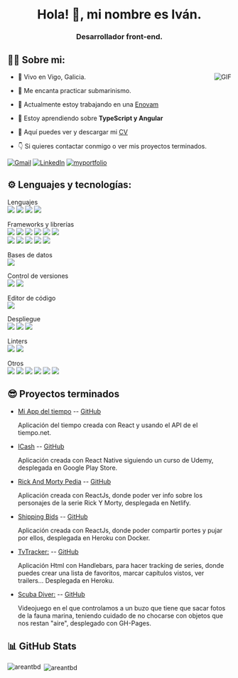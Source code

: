 <h1 align="center">Hola! 👋, mi nombre es Iván.</h1>

<h3 align="center">Desarrollador front-end.</h3>

## 👨‍💻 Sobre mi:

<img align="right" alt="GIF" src="https://github.com/areantbd/areantbd/assets/82571096/cbfb5df0-d66d-4ac9-abdc-4dc5fe155f18" />

- 📍 Vivo en Vigo, Galicia.
- 🤿 Me encanta practicar submarinismo.

- 🔭 Actualmente estoy trabajando en una [Enovam]([https://enovam.com/])

- 🌱 Estoy aprendiendo sobre **TypeScript y Angular**

- 📄 Aquí puedes ver y descargar mi [CV](https://drive.google.com/file/d/1HbKfcokbqLTjpUiVCqBqK64N51CCjA-z/view?usp=sharing)
-  👇 Si quieres contactar conmigo o ver mis proyectos terminados.

[![Gmail](https://img.shields.io/badge/-GMAIL-D14836?style=for-the-badge&logo=gmail&logoColor=white)](mailto:areantbd@gmail.com)
[![LinkedIn](https://img.shields.io/badge/-LINKEDIN-0077B5?style=for-the-badge&logo=linkedin&logoColor=white)](https://www.linkedin.com/in/ivanwebdev/)
[![myportfolio](https://img.shields.io/badge/-MYPORTFOLIO-000000?style=for-the-badge&logo=react&logoColor=white)](https://ivanrf.netlify.app/)

## ⚙️ Lenguajes y tecnologías:
<p>Lenguajes<br>
<img src="https://img.shields.io/badge/JavaScript-323330?style=for-the-badge&logo=javascript&logoColor=F7DF1E" />
<img src="https://img.shields.io/badge/TypeScript-007ACC?style=for-the-badge&logo=typescript&logoColor=white" />
<img src="https://img.shields.io/badge/HTML5-E34F26?style=for-the-badge&logo=html5&logoColor=white" />
<img src="https://img.shields.io/badge/CSS3-1572B6?style=for-the-badge&logo=css3&logoColor=white" /></p>

<p>Frameworks y librerías<br>
<img src="https://img.shields.io/badge/React-20232A?style=for-the-badge&logo=react&logoColor=61DAFB" />
<img src="https://img.shields.io/badge/Angular-20232A?style=for-the-badge&logo=angular&logoColor=red" />
<img src="https://img.shields.io/badge/Node.js-339933?style=for-the-badge&logo=nodedotjs&logoColor=white" />
<img src="https://img.shields.io/badge/Express.js-000000?style=for-the-badge&logo=express&logoColor=white" />
<img src="https://img.shields.io/badge/Handlebars.js-f0772b?style=for-the-badge&logo=handlebarsdotjs&logoColor=black" />
<img src="https://img.shields.io/badge/React_Router-CA4245?style=for-the-badge&logo=react-router&logoColor=white" />
  <br>
<img src="https://img.shields.io/badge/Vite-B73BFE?style=for-the-badge&logo=vite&logoColor=FFD62E" />
<img src="https://img.shields.io/badge/Material%20UI-007FFF?style=for-the-badge&logo=mui&logoColor=white" />
<img src="https://img.shields.io/badge/Bootstrap-563D7C?style=for-the-badge&logo=bootstrap&logoColor=white" />
<img src="https://img.shields.io/badge/Font_Awesome-339AF0?style=for-the-badge&logo=fontawesome&logoColor=white" />
<img src="https://img.shields.io/badge/npm-CB3837?style=for-the-badge&logo=npm&logoColor=white" /></p>

<p>Bases de datos<br>
<img src="https://img.shields.io/badge/MongoDB-4EA94B?style=for-the-badge&logo=mongodb&logoColor=white" /></p>

<p>Control de versiones<br>
<img src="https://img.shields.io/badge/GIT-E44C30?style=for-the-badge&logo=git&logoColor=white" />
<img src="https://img.shields.io/badge/GitHub-100000?style=for-the-badge&logo=github&logoColor=white" /></p>

<p>Editor de código<br>
<img src="https://img.shields.io/badge/VSCode-0078D4?style=for-the-badge&logo=visual%20studio%20code&logoColor=white" /></p>

<p>Despliegue<br>
<img src="https://img.shields.io/badge/Heroku-430098?style=for-the-badge&logo=heroku&logoColor=white" />
<img src="https://img.shields.io/badge/Netlify-8efbf7?style=for-the-badge&logo=netlify&logoColor=2137a5" />
<img src="https://img.shields.io/badge/Docker-2CA5E0?style=for-the-badge&logo=docker&logoColor=white" /></p>

<p>Linters<br>
<img src="https://img.shields.io/badge/eslint-3A33D1?style=for-the-badge&logo=eslint&logoColor=white" />
<img src="https://img.shields.io/badge/prettier-1A2C34?style=for-the-badge&logo=prettier&logoColor=F7BA3E" /></p>

<p>Otros<br>
<img src="https://img.shields.io/badge/Postman-FF6C37?style=for-the-badge&logo=Postman&logoColor=white" />
<img src="https://img.shields.io/badge/Trello-0052CC?style=for-the-badge&logo=trello&logoColor=white" />
<img src="https://img.shields.io/badge/Codepen-000000?style=for-the-badge&logo=codepen&logoColor=white" />
<img src="https://img.shields.io/badge/Codewars-B1361E?style=for-the-badge&logo=Codewars&logoColor=white" />
<img src="https://img.shields.io/badge/Udemy-dbd8dc?style=for-the-badge&logo=udemy&logoColor=#9f33e8" />
<img src="https://img.shields.io/badge/-Sololearn-3a464b?style=for-the-badge&logo=Sololearn&logoColor=white" /></p>

## 😎 Proyectos terminados

- [Mi App del tiempo](https://miappdeltiempo.netlify.app/) -- [GitHub](https://github.com/areantbd/weatherApp-el-tiempo-API)

  Aplicación del tiempo creada con React y usando el API de el tiempo.net.

- [ICash](https://play.google.com/store/apps/details?id=com.guezetatech.prestamos) -- [GitHub](https://github.com/areantbd/cotizador-de-prestamos)

  Aplicación creada con React Native siguiendo un curso de Udemy, desplegada en Google Play Store.

- [Rick And Morty Pedia](https://myrickandmortypedia.netlify.app/) -- [GitHub](https://github.com/areantbd/rickandmortypedia)

  Aplicación creada con ReactJs, donde poder ver info sobre los personajes de la serie Rick Y Morty, desplegada en Netlify.
  
- [Shipping Bids](https://shipping-bids.herokuapp.com/) -- [GitHub](https://github.com/shippingbids-app/shipping-bids-app)
  
  Aplicación creada con ReactJs, donde poder compartir portes y pujar por ellos, desplegada en Heroku con Docker.
  
- [TvTracker:](https://areantbd.github.io/Scuba-Diver/) -- [GitHub](https://github.com/tv-track/tv-tracker)

  Aplicación Html con Handlebars, para hacer tracking de series, donde puedes crear una lista de favoritos, marcar capítulos vistos, ver trailers... Desplegada en Heroku.

- [Scuba Diver:](https://areantbd.github.io/Scuba-Diver/)  -- [GitHub](https://github.com/areantbd/Scuba-Diver)

  Videojuego en el que controlamos a un buzo que tiene que sacar fotos de la fauna marina, teniendo cuidado de no chocarse con objetos que nos restan "aire", desplegado con GH-Pages.

## 📊 GitHub Stats

<p><img align="left" src="https://github-readme-stats.vercel.app/api/top-langs?username=areantbd&theme=nord&show_icons=true&locale=en&layout=compact" alt="areantbd" /></p>

<p>&nbsp;<img align="center" src="https://github-readme-stats.vercel.app/api?username=areantbd&theme=nord&show_icons=true&locale=en" alt="areantbd" /></p>


